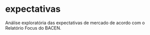 # expectativas
Análise exploratória das expectativas de mercado de acordo com o Relatório Focus do BACEN.
